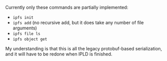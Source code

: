 Currently only these commands are partially implemented:

 - `ipfs init`
 - `ipfs add` (no recursive add, but it does take any number of file arguments)
 - `ipfs file ls`
 - `ipfs object get`

My understanding is that this is all the legacy protobuf-based serialization, and it will have to be redone when IPLD is finished.
